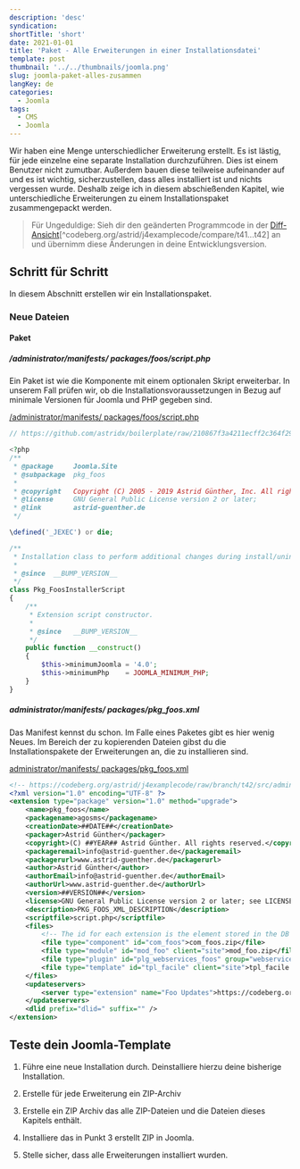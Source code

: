 ```yaml
---
description: 'desc'
syndication:
shortTitle: 'short'
date: 2021-01-01
title: 'Paket - Alle Erweiterungen in einer Installationsdatei'
template: post
thumbnail: '../../thumbnails/joomla.png'
slug: joomla-paket-alles-zusammen
langKey: de
categories:
  - Joomla
tags:
  - CMS
  - Joomla
---
```


Wir haben eine Menge unterschiedlicher Erweiterung erstellt. Es ist lästig, für jede einzelne eine separate Installation durchzuführen. Dies ist einem Benutzer nicht zumutbar. Außerdem bauen diese teilweise aufeinander auf und es ist wichtig, sicherzustellen, dass alles installiert ist und nichts vergessen wurde. Deshalb zeige ich in diesem abschießenden Kapitel, wie unterschiedliche Erweiterungen zu einem Installationspaket zusammengepackt werden.<!-- \index{Paket} -->

> Für Ungeduldige: Sieh dir den geänderten Programmcode in der [Diff-Ansicht](https://codeberg.org/astrid/j4examplecode/compare/t41...t42)[^codeberg.org/astrid/j4examplecode/compare/t41...t42] an und übernimm diese Änderungen in deine Entwicklungsversion.

## Schritt für Schritt

In diesem Abschnitt erstellen wir ein Installationspaket.

### Neue Dateien

#### Paket

##### /administrator/manifests/ packages/foos/script.php

Ein Paket ist wie die Komponente mit einem optionalen Skript erweiterbar. In unserem Fall prüfen wir, ob die Installationsvoraussetzungen in Bezug auf minimale Versionen für Joomla und PHP gegeben sind.

[/administrator/manifests/ packages/foos/script.php](https://github.com/astridx/boilerplate/blob/210867f3a4211ecff2c364f292bc4250cd75bc71/src/administrator/manifests/packages/foos/script.php)

```php
// https://github.com/astridx/boilerplate/raw/210867f3a4211ecff2c364f292bc4250cd75bc71/src/administrator/manifests/packages/foos/script.php

<?php
/**
 * @package     Joomla.Site
 * @subpackage  pkg_foos
 *
 * @copyright   Copyright (C) 2005 - 2019 Astrid Günther, Inc. All rights reserved.
 * @license     GNU General Public License version 2 or later;
 * @link        astrid-guenther.de
 */

\defined('_JEXEC') or die;

/**
 * Installation class to perform additional changes during install/uninstall/update
 *
 * @since  __BUMP_VERSION__
 */
class Pkg_FoosInstallerScript
{
	/**
	 * Extension script constructor.
	 *
	 * @since   __BUMP_VERSION__
	 */
	public function __construct()
	{
		$this->minimumJoomla = '4.0';
		$this->minimumPhp    = JOOMLA_MINIMUM_PHP;
	}
}

```

##### administrator/manifests/ packages/pkg_foos.xml

Das Manifest kennst du schon. Im Falle eines Paketes gibt es hier wenig Neues. Im Bereich der zu kopierenden Dateien gibst du die Installationspakete der Erweiterungen an, die zu installieren sind.

[administrator/manifests/ packages/pkg_foos.xml](https://github.com/astridx/boilerplate/blob/t42/src/administrator/manifests/packages/pkg_foos.xml)

```XML
<!-- https://codeberg.org/astrid/j4examplecode/raw/branch/t42/src/administrator/manifests/packages/pkg_foos.xml -->
<?xml version="1.0" encoding="UTF-8" ?>
<extension type="package" version="1.0" method="upgrade">
	<name>pkg_foos</name>
	<packagename>agosms</packagename>
	<creationDate>##DATE##</creationDate>
	<packager>Astrid Günther</packager>
	<copyright>(C) ##YEAR## Astrid Günther. All rights reserved.</copyright>
	<packageremail>info@astrid-guenther.de</packageremail>
	<packagerurl>www.astrid-guenther.de</packagerurl>
	<author>Astrid Günther</author>
	<authorEmail>info@astrid-guenther.de</authorEmail>
	<authorUrl>www.astrid-guenther.de</authorUrl>
	<version>##VERSION##</version>
	<license>GNU General Public License version 2 or later; see LICENSE.txt</license>
	<description>PKG_FOOS_XML_DESCRIPTION</description>
	<scriptfile>script.php</scriptfile>
	<files>
		<!-- The id for each extension is the element stored in the DB -->
		<file type="component" id="com_foos">com_foos.zip</file>
		<file type="module" id="mod_foo" client="site">mod_foo.zip</file>
		<file type="plugin" id="plg_webservices_foos" group="webservices">plg_webservices_foos.zip</file>
		<file type="template" id="tpl_facile" client="site">tpl_facile.zip</file>
	</files>
	<updateservers>
		<server type="extension" name="Foo Updates">https://codeberg.org/astrid/j4examplecode/raw/branch/tutorial/foo_update.xml</server>
	</updateservers>
	<dlid prefix="dlid=" suffix="" />
</extension>
```

## Teste dein Joomla-Template

1. Führe eine neue Installation durch. Deinstalliere hierzu deine bisherige Installation.

2. Erstelle für jede Erweiterung ein ZIP-Archiv

3. Erstelle ein ZIP Archiv das alle ZIP-Dateien und die Dateien dieses Kapitels enthält.

4. Installiere das in Punkt 3 erstellt ZIP in Joomla.

5. Stelle sicher, dass alle Erweiterungen installiert wurden.

<img src="https://vg08.met.vgwort.de/na/66914574f5524d9e842fa1d6a75517f5" width="1" height="1" alt="">
